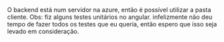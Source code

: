 O backend está num servidor na azure, então é possível utilizar a pasta cliente. Obs: fiz alguns testes unitários no angular. infelizmente não deu tempo de fazer todos os testes que eu queria, então espero que isso seja levado em consideração.
